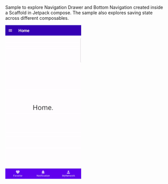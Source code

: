 Sample to explore Navigation Drawer and Bottom Navigation created inside a Scaffold in Jetpack compose.
The sample also explores saving state across different composables.


![Alt text](/ScaffoldNState.gif?raw=true)
